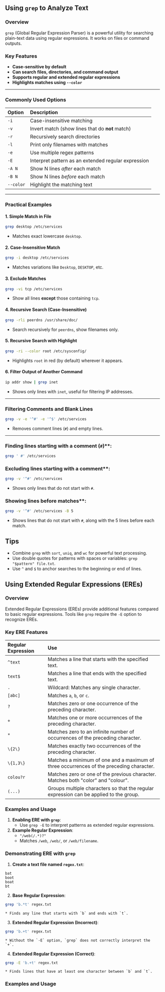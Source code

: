 ## Using `grep` to Analyze Text

### Overview

`grep` (Global Regular Expression Parser) is a powerful utility for searching plain-text data using regular expressions. It works on files or command outputs.

### Key Features

- **Case-sensitive by default**
- **Can search files, directories, and command output**
- **Supports regular and extended regular expressions**
- **Highlights matches using `--color`**

---

### Commonly Used Options

| Option | Description |
| :-- | :-- |
| `-i` | Case-insensitive matching |
| `-v` | Invert match (show lines that do **not** match) |
| `-r` | Recursively search directories |
| `-l` | Print only filenames with matches |
| `-e` | Use multiple regex patterns |
| `-E` | Interpret pattern as an extended regular expression |
| `-A N` | Show N lines *after* each match |
| `-B N` | Show N lines *before* each match |
| `--color` | Highlight the matching text |

---

### Practical Examples

#### 1. **Simple Match in File**

```bash
grep desktop /etc/services
```

* Matches exact lowercase `desktop`.


#### 2. **Case-Insensitive Match**

```bash
grep -i desktop /etc/services
```

* Matches variations like `Desktop`, `DESKTOP`, etc.


#### 3. **Exclude Matches**

```bash
grep -vi tcp /etc/services
```

* Show all lines **except** those containing `tcp`.


#### 4. **Recursive Search (Case-Insensitive)**

```bash
grep -rli peerdns /usr/share/doc/
```

* Search recursively for `peerdns`, show filenames only.


#### 5. **Recursive Search with Highlight**

```bash
grep -ri --color root /etc/sysconfig/
```

* Highlights `root` in red (by default) wherever it appears.


#### 6. **Filter Output of Another Command**

```bash
ip addr show | grep inet
```

* Shows only lines with `inet`, useful for filtering IP addresses.

---

### Filtering Comments and Blank Lines

```bash
grep -v -e '^#' -e '^$' /etc/services
```

* Removes comment lines (`#`) and empty lines.

---

### Finding lines starting with a comment (`#`)**:

```bash
grep ' #' /etc/services
```

### Excluding lines starting with a comment**:

```bash
grep -v '^#' /etc/services
```

* Shows only lines that do not start with `#`.
### Showing lines before matches**:

```bash
grep -v '^#' /etc/services -B 5
```
* Shows lines that do not start with `#`, along with the 5 lines before each match.
    
## Tips

- Combine `grep` with `sort`, `uniq`, and `wc` for powerful text processing.
- Use double quotes for patterns with spaces or variables: `grep "$pattern" file.txt`.
- Use `^` and `$` to anchor searches to the beginning or end of lines.



## Using Extended Regular Expressions (EREs)

### Overview

Extended Regular Expressions (EREs) provide additional features compared to basic regular expressions. Tools like `grep` require the `-E` option to recognize EREs.

### Key ERE Features

| Regular Expression | Use |
| :-- | :-- |
| `^text` | Matches a line that starts with the specified text. |
| `text$` | Matches a line that ends with the specified text. |
| `.` | Wildcard: Matches any single character. |
| `[abc]` | Matches `a`, `b`, or `c`. |
| `?` | Matches zero or one occurrence of the preceding character. |
| `+` | Matches one or more occurrences of the preceding character. |
| `*` | Matches zero to an infinite number of occurrences of the preceding character. |
| `\{2\}` | Matches exactly two occurrences of the preceding character. |
| `\{1,3\}` | Matches a minimum of one and a maximum of three occurrences of the preceding character. |
| `colou?r` | Matches zero or one of the previous character. Matches both "color" and "colour". |
| `(...)` | Groups multiple characters so that the regular expression can be applied to the group. |

### Examples and Usage

1. **Enabling ERE with `grep`**:
    * Use `grep -E` to interpret patterns as extended regular expressions.
2. **Example Regular Expression**:
    * `"/web(/.*)?"`
    * Matches `/web`, `/web/`, or `/web/filename`.

### Demonstrating ERE with `grep`

1. **Create a text file named `regex.txt`**:

```text
bat
boot
boat
bt
```

2. **Base Regular Expression**:

```bash
grep 'b.*t' regex.txt
```

    * Finds any line that starts with `b` and ends with `t`.
3. **Extended Regular Expression (Incorrect)**:

```bash
grep 'b.+t' regex.txt
```

    * Without the `-E` option, `grep` does not correctly interpret the `+`.
4. **Extended Regular Expression (Correct)**:

```bash
grep -E 'b.+t' regex.txt
```

    * Finds lines that have at least one character between `b` and `t`.



### Examples and Usage





